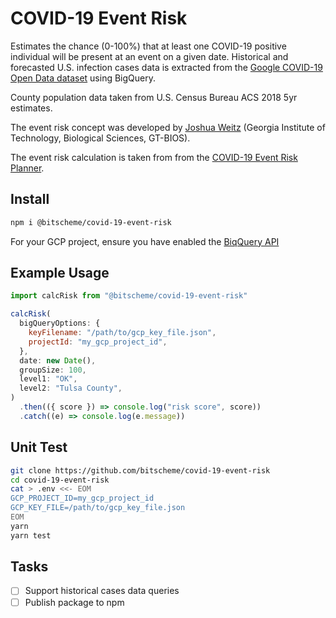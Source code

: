 # COVID-19 Event Risk

Estimates the chance (0-100%) that at least one COVID-19 positive individual will be present at an event on a given date. Historical and forecasted U.S. infection cases data is extracted from the [Google COVID-19 Open Data dataset](https://cloud.google.com/blog/products/data-analytics/free-public-datasets-for-covid19) using BigQuery.

County population data taken from U.S. Census Bureau ACS 2018 5yr estimates.

The event risk concept was developed by
[Joshua Weitz](http://ecotheory.biology.gatech.edu/) (Georgia Institute of Technology, Biological Sciences, GT-BIOS).

The event risk calculation is taken from from the [COVID-19 Event Risk Planner](https://github.com/appliedbinf/covid19-event-risk-planner).

## Install

```sh
npm i @bitscheme/covid-19-event-risk
```

For your GCP project, ensure you have enabled the [BiqQuery API](https://console.cloud.google.com/flows/enableapi?apiid=bigquery)

## Example Usage

```js
import calcRisk from "@bitscheme/covid-19-event-risk"

calcRisk(
  bigQueryOptions: {
    keyFilename: "/path/to/gcp_key_file.json",
    projectId: "my_gcp_project_id",
  },
  date: new Date(),
  groupSize: 100,
  level1: "OK",
  level2: "Tulsa County",
)
  .then(({ score }) => console.log("risk score", score))
  .catch((e) => console.log(e.message))
```

## Unit Test

```sh
git clone https://github.com/bitscheme/covid-19-event-risk
cd covid-19-event-risk
cat > .env <<- EOM
GCP_PROJECT_ID=my_gcp_project_id
GCP_KEY_FILE=/path/to/gcp_key_file.json
EOM
yarn
yarn test
```

## Tasks

- [ ] Support historical cases data queries
- [ ] Publish package to npm
